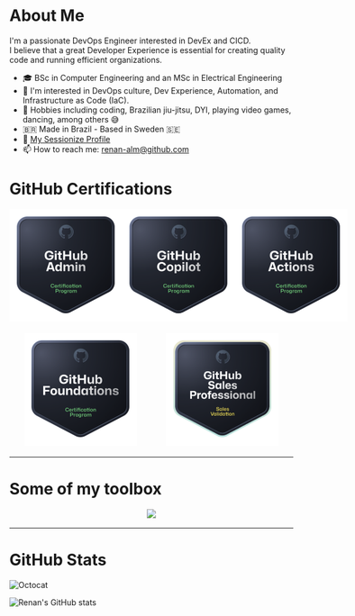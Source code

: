 # About Me

I'm a passionate DevOps Engineer interested in DevEx and CICD. <br>
I believe that a great Developer Experience is essential for creating quality code and running efficient organizations.



- 🎓 BSc in Computer Engineering and an MSc in Electrical Engineering
- 👀 I'm interested in DevOps culture, Dev Experience, Automation, and Infrastructure as Code (IaC).
- 🎯 Hobbies including coding, Brazilian jiu-jitsu, DYI, playing video games, dancing, among others 😅
- 🇧🇷 Made in Brazil - Based in Sweden 🇸🇪
- 🎤 [My Sessionize Profile](https://sessionize.com/renan-alm) 
- 📫 How to reach me: [renan-alm@github.com](mailto:renan-alm@github.com) 

# GitHub Certifications

<div style="display: flex; justify-content: space-around; margin-bottom: 20px;">
  <img src="assets/images/admin_badge.png" alt="Admin Badge" width="200" height="200">
  <img src="assets/images/ghcp_badge.png" alt="Copilot Badge" width="200" height="200">
  <img src="assets/images/actions_badge.png" alt="Actions Badge" width="200" height="200">
</div>
<div style="display: flex; justify-content: space-around; margin-bottom: 20px;">
  <img src="assets/images/foundations_badge.png" alt="Foundations Badge" width="200" height="200">
  <img src="assets/images/sales_badge.png" alt="Sales Badge" width="200" height="200">
</div>

* * *
# Some of my toolbox

<p align="center">
  <a href="https://skillicons.dev">
    <img src="https://skillicons.dev/icons?i=githubactions,jenkins,ansible,terraform,azure,gcp,linux,redhat,debian,maven,kubernetes,docker,git,github,gitlab,bitbucket,python,java,go,vscode,bash,vim,idea,pycharm,obsidian,elasticsearch,grafana,prometheus,matlab,postman,arduino,&perline=14&theme=light" />
  </a>
</p>


<!-- 
## My Skills
- **Languages**: Python, Java, Go, Bash, SQL
- **Frameworks**: Flask, Spring Boot
- **Tools**: GitHub Actions, Jenkins, Ansible, Terraform, Azure, GCP, Linux, Red Hat, Debian, Maven, Kubernetes, Docker, Git, GitHub, GitLab, Bitbucket, VSCode, Vim, IntelliJ IDEA, PyCharm, Obsidian, Elasticsearch, Grafana, Prometheus, MATLAB, Postman, Arduino
-->

* * *
# GitHub Stats
![Octocat](https://github.githubassets.com/images/icons/emoji/octocat.png)

![Renan's GitHub stats](https://github-readme-stats.vercel.app/api?username=renan-alm&show_icons=true&theme=default)

<!-- 
## Top Languages

![Top Languages](https://github-readme-stats.vercel.app/api/top-langs/?username=renan-alm&layout=compact&theme=default)
-->
